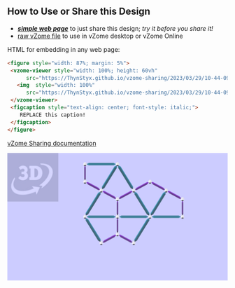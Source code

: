 
## How to Use or Share this Design

 - [***simple web page***](<https://ThynStyx.github.io/vzome-sharing/2023/03/29/10-44-09-Einstein_monotile_skeleton_b1size/>) to just share this design; *try it before you share it!*
 - [raw vZome file](<https://raw.githubusercontent.com/ThynStyx/vzome-sharing/main/2023/03/29/10-44-09-Einstein_monotile_skeleton_b1size/Einstein_monotile_skeleton_b1size.vZome>) to use in vZome desktop or vZome Online
 
 HTML for embedding in any web page:
 ```html
<figure style="width: 87%; margin: 5%">
  <vzome-viewer style="width: 100%; height: 60vh"
       src="https://ThynStyx.github.io/vzome-sharing/2023/03/29/10-44-09-Einstein_monotile_skeleton_b1size/Einstein_monotile_skeleton_b1size.vZome" >
    <img  style="width: 100%"
       src="https://ThynStyx.github.io/vzome-sharing/2023/03/29/10-44-09-Einstein_monotile_skeleton_b1size/Einstein_monotile_skeleton_b1size.png" >
  </vzome-viewer>
  <figcaption style="text-align: center; font-style: italic;">
     REPLACE this caption!
  </figcaption>
</figure>
 ```

[vZome Sharing documentation](https://vzome.github.io/vzome/sharing.html#how-it-works)

![Image](<Einstein_monotile_skeleton_b1size.png>)

